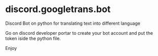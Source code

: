 # discord.googletrans.bot
Discord Bot on python for translating text into different language

Go on discord developer portar to create your bot account and put the token iside the python file.

Enjoy
